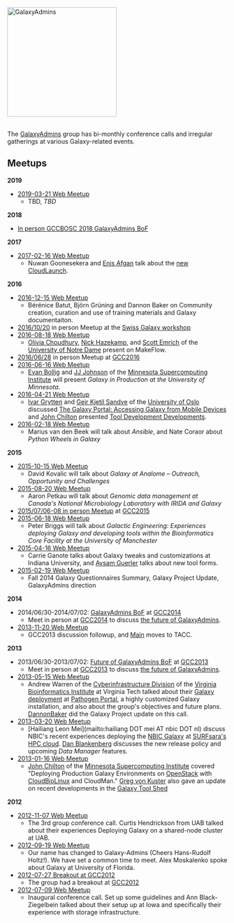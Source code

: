 <div class='center'><a href='/community/galaxy-admins/'><img src="/images/galaxy-logos/GalaxyAdmins.png" alt="GalaxyAdmins" width="250" /></a></div><br />

<slot name="/community/galaxy-admins/linkbox" />

The [GalaxyAdmins](/community/galaxy-admins/meetups/) group has bi-monthly conference calls and irregular gatherings at various Galaxy-related events.


## Meetups

**2019**

* [2019-03-21 Web Meetup](/community/galaxy-admins/meetups/2019-03-21/)
    * TBD, *TBD*

**2018**

* [In person GCCBOSC 2018 GalaxyAdmins BoF](https://gccbosc2018.sched.com/event/FMQW/bof-galaxyadmins)

**2017**

* [2017-02-16 Web Meetup](/community/galaxy-admins/meetups/2017-02-16/)
    * Nuwan Goonesekera and [Enis Afgan](/people/enis-afgan/) talk about the  [new CloudLaunch](https://beta.launch.usegalaxy.org).

**2016**

* [2016-12-15 Web Meetup](/community/galaxy-admins/meetups/2016-12-15/)
    * Bérénice Batut, Björn Grüning and Dannon Baker on Community creation, curation and use of training materials and Galaxy documentaiton.
* [2016/10/20](/events/switzerland2016/) in person Meetup at the [Swiss Galaxy workshop](/events/switzerland2016/)
* [2016-08-18 Web Meetup](/community/galaxy-admins/meetups/2016-08-18/)
    * [Olivia Choudhury](https://engineering.nd.edu/profiles/colivia), [Nick Hazekamp](https://engineering.nd.edu/profiles/nhazekamp), and [Scott Emrich](https://www3.nd.edu/~semrich/) of the [University of Notre Dame](http://www.nd.edu/) present on MakeFlow.
* [2016/06/28](https://gcc16.sched.org/event/7KLn/galaxyadmins-birds-of-a-feather) in person Meetup at [GCC2016](https://web.archive.org/web/http://gcc2016.iu.edu/)
* [2016-06-16 Web Meetup](/community/galaxy-admins/meetups/2016-06-16/)
    * [Evan Bollig](https://www.msi.umn.edu/staff/evan) and [JJ Johnson](https://www.msi.umn.edu/staff/jj) of the [Minnesota Supercomputing Institute](https://www.msi.umn.edu/) will present *Galaxy in Production at the University of Minnesota*.
* [2016-04-21 Web Meetup](/community/galaxy-admins/meetups/2016-04-21/)
    * [Ivar Grytten](http://www.mn.uio.no/ifi/english/people/aca/ivargry/) and  [Geir Kjetil Sandve](http://www.mn.uio.no/ifi/english/people/aca/geirksa/) of the [University of Oslo](http://www.uio.no/) discussed [The Galaxy Portal: Accessing Galaxy from Mobile Devices](http://bioinformatics.oxfordjournals.org/content/early/2016/02/17/bioinformatics.btw042.full) and [John Chilton](/people/john-chilton/) presented [Tool Development Developments](http://planemo.readthedocs.org/en/latest/galaxy_changelog.html).
* [2016-02-18 Web Meetup](/community/galaxy-admins/meetups/2016-02-18/)
    * Marius van den Beek will talk about *Ansible*, and Nate Coraor about *Python Wheels in Galaxy*

**2015**

* [2015-10-15 Web Meetup](/community/galaxy-admins/meetups/2015-10-15/)
    * David Kovalic will talk about *Galaxy at Analome – Outreach, Opportunity and Challenges*
* [2015-08-20 Web Meetup](/community/galaxy-admins/meetups/2015-08-20/)
    * Aaron Petkau will talk about *Genomic data management at Canada's National Microbiology Laboratory with IRIDA and Galaxy*
* [2015/07/06-08 in person Meetup](/events/gcc2015/bofs/galaxy-admins/) at [GCC2015](http://gcc2015.tsl.ac.uk/)
* [2015-06-18 Web Meetup](/community/galaxy-admins/meetups/2015-06-18/)
    * Peter Briggs will talk about *Galactic Engineering: Experiences deploying Galaxy and developing tools within the Bioinformatics Core Facility at the University of Manchester*
* [2015-04-16 Web Meetup](/community/galaxy-admins/meetups/2015-04-16/)
    * Carrie Ganote talks about Galaxy tweaks and customizations at Indiana University, and [Aysam Guerler](/people/guerler/) talks about new tool forms.
* [2015-02-19 Web Meetup](/community/galaxy-admins/meetups/2015-02-19/)
    * Fall 2014 Galaxy Questionnaires Summary, Galaxy Project Update, GalaxyAdmins direction

**2014**

* 2014/06/30-2014/07/02: [GalaxyAdmins BoF](/events/gcc2014/bofs/galaxy-admins/) at [GCC2014](/events/gcc2014/)
    * Meet in person at [GCC2014](/events/gcc2014/) to discuss [the future of GalaxyAdmins](/community/galaxy-admins/future/).
* [2013-11-20 Web Meetup](/community/galaxy-admins/meetups/2013-11-20/)
    * GCC2013 discussion followup, and [Main](/main/) moves to TACC.

**2013**

* 2013/06/30-2013/07/02: [Future of GalaxyAdmins BoF](/events/gcc2013/bof/galaxy-admins/) at [GCC2013](/events/gcc2013/)
    * Meet in person at [GCC2013](/events/gcc2013/) to discuss [the future of GalaxyAdmins](/community/galaxy-admins/future/).
* [2013-05-15 Web Meetup](/community/galaxy-admins/meetups/2013-05-15/)
    * Andrew Warren of the [Cyberinfrastructure Division](http://www.vbi.vt.edu/faculty/group_overview/Cyberinfrastructure_Division) of the [Virginia Bioinformatics Institute](https://www.vbi.vt.edu/) at Virginia Tech talked about their [Galaxy deployment](http://rnaseq.pathogenportal.org/) at [Pathogen Portal](http://pathogenportal.org), a highly customized Galaxy installation, and also about the group's objectives and future plans.  [DannonBaker](/people/dannon-baker/) did the Galaxy Project update on this call.
* [2013-03-20 Web Meetup](/community/galaxy-admins/meetups/2013-03-20/)
    * [Hailiang Leon Mei](mailto:hailiang DOT mei AT nbic DOT nl) discuss NBIC's recent experiences deploying the [NBIC Galaxy](http://galaxy.nbic.nl/) at [SURFsara's HPC cloud](https://www.surfsara.nl/).  [Dan Blankenberg](/people/dan/) discusses the new release policy and upcoming *Data Manager* features.
* [2013-01-16 Web Meetup](/community/galaxy-admins/meetups/2013-01-16/)
    * [John Chilton](https://www.msi.umn.edu/users/chilton) of the [Minnesota Supercomputing Institute](https://www.msi.umn.edu/) covered "Deploying Production Galaxy Environments on [OpenStack](http://www.openstack.org/) with [CloudBioLinux](http://cloudbiolinux.org/) and CloudMan."  [Greg von Kuster](/people/greg-vonkuster/) also gave an update on recent developments in the [Galaxy Tool Shed](/toolshed/)

**2012**

* [2012-11-07 Web Meetup](/community/galaxy-admins/meetups/2012-11-14/)
    * The 3rd group conference call. Curtis Hendrickson from UAB talked about their experiences Deploying Galaxy on a shared-node cluster at UAB.
* [2012-09-19 Web Meetup](/community/galaxy-admins/meetups/2012-09-19/)
    * Our name has changed to Galaxy-Admins (Cheers Hans-Rudolf Holtz!).  We have set a common time to meet.  Alex Moskalenko spoke about Galaxy at University of Florida.
* [2012-07-27 Breakout at GCC2012](/community/galaxy-admins/meetups/2012-07-27/)
    * The group had a breakout at [GCC2012](/events/gcc2012/)
* [2012-07-09 Web Meetup](/community/galaxy-admins/meetups/2012-07-09/)
    * Inaugural conference call. Set up some guidelines and Ann Black-Ziegelbein talked about their setup up at Iowa and specifically their experience with storage infrastructure.
